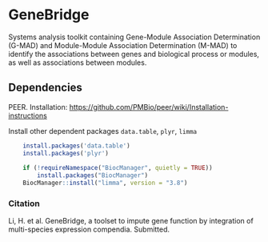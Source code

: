# GeneBridge
Systems analysis toolkit containing Gene-Module Association Determination (G-MAD) and Module-Module Association Determination (M-MAD) to identify the associations between genes and biological process or modules, as well as associations between modules. 

## Dependencies

PEER. Installation: https://github.com/PMBio/peer/wiki/Installation-instructions

Install other dependent packages `data.table`, `plyr`, `limma`
```R
    install.packages('data.table')
    install.packages('plyr')
    
    if (!requireNamespace("BiocManager", quietly = TRUE))
        install.packages("BiocManager")
    BiocManager::install("limma", version = "3.8")
```    

### Citation
Li, H. et al. GeneBridge, a toolset to impute gene function by integration of multi-species expression compendia. Submitted. 

